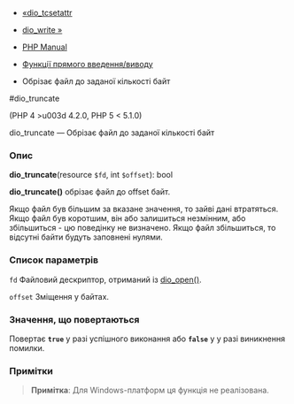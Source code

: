 - [«dio_tcsetattr](function.dio-tcsetattr.md)
- [dio_write »](function.dio-write.md)

- [PHP Manual](index.md)
- [Функції прямого введення/виводу](ref.dio.md)
- Обрізає файл до заданої кількості байт

#dio_truncate

(PHP 4 \>u003d 4.2.0, PHP 5 \< 5.1.0)

dio_truncate — Обрізає файл до заданої кількості байт

### Опис

**dio_truncate**(resource `$fd`, int `$offset`): bool

**dio_truncate()** обрізає файл до offset байт.

Якщо файл був більшим за вказане значення, то зайві дані втратяться.
Якщо файл був коротшим, він або залишиться незмінним, або збільшиться -
цю поведінку не визначено. Якщо файл збільшиться, то відсутні
байти будуть заповнені нулями.

### Список параметрів

`fd`
Файловий дескриптор, отриманий із [dio_open()](function.dio-open.md).

`offset`
Зміщення у байтах.

### Значення, що повертаються

Повертає **`true`** у разі успішного виконання або **`false`** у
у разі виникнення помилки.

### Примітки

> **Примітка**: Для Windows-платформ ця функція не реалізована.
